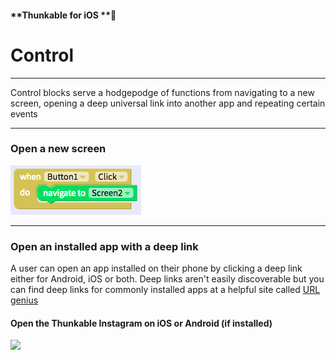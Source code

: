 #### **Thunkable for iOS **

# Control

---

Control blocks serve a hodgepodge of functions from navigating to a new screen, opening a deep universal link into another app and repeating certain events

---

### Open a new screen

![](/assets/control-ios-fig-1.png)

---

### Open an installed app with a deep link

A user can open an app installed on their phone by clicking a deep link either for Android, iOS or both. Deep links aren't easily discoverable but you can find deep links for commonly installed apps at a helpful site called [URL genius](https://app.urlgeni.us/#/)

#### Open the Thunkable Instagram on iOS or Android \(if installed\)

![](/assets/control-deeplink-✕-fig-1.png)



